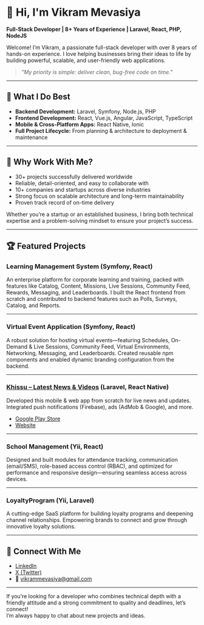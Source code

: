 # 👋 Hi, I'm Vikram Mevasiya

**Full-Stack Developer | 8+ Years of Experience | Laravel, React, PHP, NodeJS**

Welcome! I’m Vikram, a passionate full-stack developer with over 8 years of hands-on experience. I love helping businesses bring their ideas to life by building powerful, scalable, and user-friendly web applications.

> _"My priority is simple: deliver clean, bug-free code on time."_

---

## 🚀 What I Do Best

- **Backend Development:** Laravel, Symfony, Node.js, PHP
- **Frontend Development:** React, Vue.js, Angular, JavaScript, TypeScript
- **Mobile & Cross-Platform Apps:** React Native, Ionic
- **Full Project Lifecycle:** From planning & architecture to deployment & maintenance

---

## 🌟 Why Work With Me?

- 30+ projects successfully delivered worldwide
- Reliable, detail-oriented, and easy to collaborate with
- 10+ companies and startups across diverse industries
- Strong focus on scalable architecture and long-term maintainability
- Proven track record of on-time delivery

Whether you’re a startup or an established business, I bring both technical expertise and a problem-solving mindset to ensure your project’s success.

---

## 🏆 Featured Projects

### Learning Management System (Symfony, React)
An enterprise platform for corporate learning and training, packed with features like Catalog, Content, Missions, Live Sessions, Community Feed, Rewards, Messaging, and Leaderboards. I built the React frontend from scratch and contributed to backend features such as Polls, Surveys, Catalog, and Reports.

---

### Virtual Event Application (Symfony, React)
A robust solution for hosting virtual events—featuring Schedules, On-Demand & Live Sessions, Community Feed, Virtual Environments, Networking, Messaging, and Leaderboards. Created reusable npm components and enabled dynamic branding configuration from the backend.

---

### [Khissu – Latest News & Videos](https://khissu.com) (Laravel, React Native)
Developed this mobile & web app from scratch for live news and updates. Integrated push notifications (Firebase), ads (AdMob & Google), and more.
- [Google Play Store](https://play.google.com/store/apps/details?id=com.app.khissu)
- [Website](https://khissu.com)

---

### School Management (Yii, React)
Designed and built modules for attendance tracking, communication (email/SMS), role-based access control (RBAC), and optimized for performance and responsive design—ensuring seamless access across devices.

---

### LoyaltyProgram (Yii, Laravel)
A cutting-edge SaaS platform for building loyalty programs and deepening channel relationships. Empowering brands to connect and grow through innovative loyalty solutions.

---

## 🔗 Connect With Me

- [LinkedIn](https://www.linkedin.com/in/vikram-mevasiya/)
- [X (Twitter)](https://x.com/vikram_mevasiya)
- 📧 vikrammevasiya@gmail.com

---

If you’re looking for a developer who combines technical depth with a friendly attitude and a strong commitment to quality and deadlines, let’s connect!  
I’m always happy to chat about new projects and ideas.
